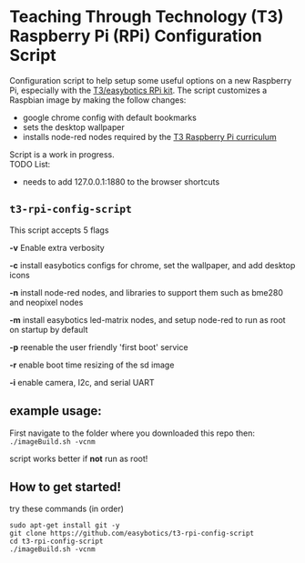 # Teaching Through Technology (T3) Raspberry Pi (RPi) Configuration Script

Configuration script to help setup some useful options on a new Raspberry Pi, especially with the [T3/easybotics RPi kit](https://www.easybotics.com/product/rpi-kit-10inch/).  The script customizes a Raspbian image by making the follow changes: 
* google chrome config with default bookmarks
* sets the desktop wallpaper
* installs node-red nodes required by the [T3 Raspberry Pi curriculum](https://t3alliance.org/raspberry-pi-overview-page/)

Script is a work in progress.  
TODO List:
* needs to add 127.0.0.1:1880 to the browser shortcuts

## `t3-rpi-config-script`

This script accepts 5 flags 

**-v** Enable extra verbosity

**-c** install easybotics configs for chrome, set the wallpaper, and add desktop icons 

**-n** install node-red nodes, and libraries to support them such as bme280 and neopixel nodes 

**-m** install easybotics led-matrix nodes, and setup node-red to run as root on startup by default 

**-p** reenable the user friendly 'first boot' service 

**-r** enable boot time resizing of the sd image 

**-i** enable camera, I2c, and serial UART

## example usage:
First navigate to the folder where you downloaded this repo then:
`./imageBuild.sh -vcnm`

script works better if **not** run as root! 

## How to get started!

try these commands (in order) 
```
sudo apt-get install git -y  
git clone https://github.com/easybotics/t3-rpi-config-script 
cd t3-rpi-config-script 
./imageBuild.sh -vcnm
``` 

